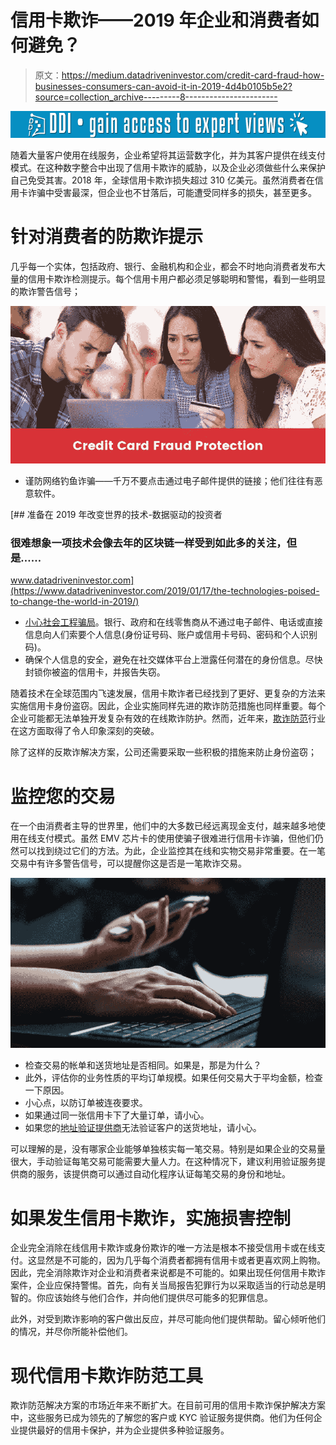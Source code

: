 # 信用卡欺诈——2019 年企业和消费者如何避免？

> 原文：<https://medium.datadriveninvestor.com/credit-card-fraud-how-businesses-consumers-can-avoid-it-in-2019-4d4b0105b5e2?source=collection_archive---------8----------------------->

[![](img/42f8a4c4bfd7435a6452281e43249e7f.png)](http://www.track.datadriveninvestor.com/1B9E)

随着大量客户使用在线服务，企业希望将其运营数字化，并为其客户提供在线支付模式。在这种数字整合中出现了信用卡欺诈的威胁，以及企业必须做些什么来保护自己免受其害。2018 年，全球信用卡欺诈损失超过 310 亿美元。虽然消费者在信用卡诈骗中受害最深，但企业也不甘落后，可能遭受同样多的损失，甚至更多。

# 针对消费者的防欺诈提示

几乎每一个实体，包括政府、银行、金融机构和企业，都会不时地向消费者发布大量的信用卡欺诈检测提示。每个信用卡用户都必须足够聪明和警惕，看到一些明显的欺诈警告信号；

![](img/256494648d29d572b8f4bba1063c2cc2.png)

*   谨防网络钓鱼诈骗——千万不要点击通过电子邮件提供的链接；他们往往有恶意软件。

[](https://www.datadriveninvestor.com/2019/01/17/the-technologies-poised-to-change-the-world-in-2019/) [## 准备在 2019 年改变世界的技术-数据驱动的投资者

### 很难想象一项技术会像去年的区块链一样受到如此多的关注，但是……

www.datadriveninvestor.com](https://www.datadriveninvestor.com/2019/01/17/the-technologies-poised-to-change-the-world-in-2019/) 

*   [小心社会工程骗局](https://us.norton.com/internetsecurity-online-scams-social-engineering-scams-on-social-media.html)。银行、政府和在线零售商从不通过电子邮件、电话或直接信息向人们索要个人信息(身份证号码、账户或信用卡号码、密码和个人识别码)。
*   确保个人信息的安全，避免在社交媒体平台上泄露任何潜在的身份信息。尽快封锁你被盗的信用卡，并报告失窃。

随着技术在全球范围内飞速发展，信用卡欺诈者已经找到了更好、更复杂的方法来实施信用卡身份盗窃。因此，企业实施同样先进的欺诈防范措施也同样重要。每个企业可能都无法单独开发复杂有效的在线欺诈防护。然而，近年来，[欺诈防范](https://shuftipro.com/blogs/4-fraud-prevention-tips-must-follow-holiday-season/)行业在这方面取得了令人印象深刻的突破。

除了这样的反欺诈解决方案，公司还需要采取一些积极的措施来防止身份盗窃；

# 监控您的交易

在一个由消费者主导的世界里，他们中的大多数已经远离现金支付，越来越多地使用在线支付模式。虽然 EMV 芯片卡的使用使骗子很难进行信用卡诈骗，但他们仍然可以找到绕过它们的方法。为此，企业监控其在线和实物交易非常重要。在一笔交易中有许多警告信号，可以提醒你这是否是一笔欺诈交易。

![](img/ed3e9b4efdba67574f93847f867ba407.png)

*   检查交易的帐单和送货地址是否相同。如果是，那是为什么？
*   此外，评估你的业务性质的平均订单规模。如果任何交易大于平均金额，检查一下原因。
*   小心点，以防订单被连夜要求。
*   如果通过同一张信用卡下了大量订单，请小心。
*   如果您的[地址验证提供商](https://shuftipro.com/address-verification/)无法验证客户的送货地址，请小心。

可以理解的是，没有哪家企业能够单独核实每一笔交易。特别是如果企业的交易量很大，手动验证每笔交易可能需要大量人力。在这种情况下，建议利用验证服务提供商的服务，该提供商可以通过自动化程序认证每笔交易的身份和地址。

# 如果发生信用卡欺诈，实施损害控制

企业完全消除在线信用卡欺诈或身份欺诈的唯一方法是根本不接受信用卡或在线支付。这显然是不可能的，因为几乎每个消费者都拥有信用卡或者更喜欢网上购物。因此，完全消除欺诈对企业和消费者来说都是不可能的。如果出现任何信用卡欺诈案件，企业应保持警惕。首先，向有关当局报告犯罪行为以采取适当的行动总是明智的。你应该始终与他们合作，并向他们提供尽可能多的犯罪信息。

此外，对受到欺诈影响的客户做出反应，并尽可能向他们提供帮助。留心倾听他们的情况，并尽你所能补偿他们。

# 现代信用卡欺诈防范工具

欺诈防范解决方案的市场近年来不断扩大。在目前可用的信用卡欺诈保护解决方案中，这些服务已成为领先的了解您的客户或 KYC 验证服务提供商。他们为任何企业提供最好的信用卡保护，并为企业提供多种验证服务。